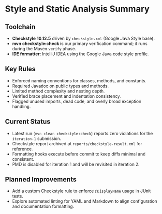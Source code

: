 # Style and Static Analysis Summary

## Toolchain
- **Checkstyle 10.12.5** driven by `checkstyle.xml` (Google Java Style base).
- **mvn checkstyle:check** is our primary verification command; it runs during the Maven `verify` phase.
- **IDE formatter**: IntelliJ IDEA using the Google Java code style profile.

## Key Rules
- Enforced naming conventions for classes, methods, and constants.
- Required Javadoc on public types and methods.
- Limited method complexity and nesting depth.
- Verified brace placement and indentation consistency.
- Flagged unused imports, dead code, and overly broad exception handling.

## Current Status
- Latest run (`mvn clean checkstyle:check`) reports zero violations for the `iteration-1` submission.
- Checkstyle report archived at `reports/checkstyle-result.xml` for reference.
- Formatting hooks execute before commit to keep diffs minimal and consistent.
- PMD is disabled for iteration 1 and will be revisited in iteration 2.

## Planned Improvements
- Add a custom Checkstyle rule to enforce `@DisplayName` usage in JUnit tests.
- Explore automated linting for YAML and Markdown to align configuration and documentation formatting.
